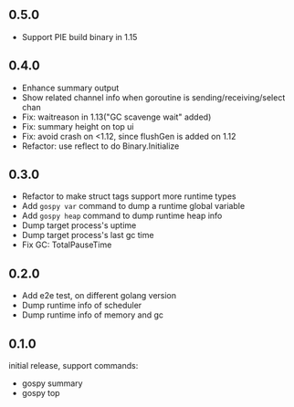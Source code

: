 ## 0.5.0

- Support PIE build binary in 1.15

## 0.4.0
- Enhance summary output 
- Show related channel info when goroutine is sending/receiving/select chan
- Fix: waitreason in 1.13("GC scavenge wait" added)
- Fix: summary height on top ui
- Fix: avoid crash on <1.12, since flushGen is added on 1.12
- Refactor: use reflect to do Binary.Initialize

## 0.3.0

- Refactor to make struct tags support more runtime types
- Add `gospy var` command to dump a runtime global variable
- Add `gospy heap` command to dump runtime heap info
- Dump target process's uptime
- Dump target process's last gc time
- Fix GC: TotalPauseTime

## 0.2.0

- Add e2e test, on different golang version
- Dump runtime info of scheduler
- Dump runtime info of memory and gc

## 0.1.0

initial release, support commands:

- gospy summary
- gospy top
